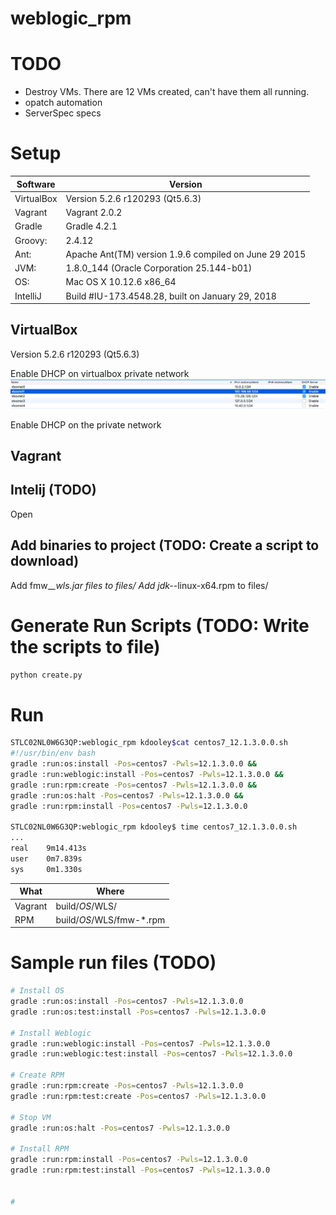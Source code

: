 # weblogic_rpm

# TODO
- Destroy VMs.  There are 12 VMs created, can't have them all running.
- opatch automation
- ServerSpec specs

# Setup 

|Software|Version|
|---|---|
|VirtualBox | Version 5.2.6 r120293 (Qt5.6.3)
|Vagrant    | Vagrant 2.0.2 
|Gradle     | Gradle 4.2.1 
|Groovy:    | 2.4.12 
|Ant:       | Apache Ant(TM) version 1.9.6 compiled on June 29 2015
|JVM:       | 1.8.0_144 (Oracle Corporation 25.144-b01)
|OS:        | Mac OS X 10.12.6 x86_64
|IntelliJ|Build #IU-173.4548.28, built on January 29, 2018


## VirtualBox
Version 5.2.6 r120293 (Qt5.6.3)

Enable DHCP on virtualbox private network
![alt text](docs/img/main/vb_dhcp.png "Virtual Box DHCP")

Enable DHCP on the private network

## Vagrant


## Intelij (TODO)
Open 

## Add binaries to project (TODO: Create a script to download) 
Add fmw_*_wls.jar files to files/
Add jdk-*-linux-x64.rpm to files/ 

# Generate Run Scripts (TODO: Write the scripts to file)
```bash
python create.py
```

# Run
```bash
STLC02NL0W6G3QP:weblogic_rpm kdooley$cat centos7_12.1.3.0.0.sh 
#!/usr/bin/env bash
gradle :run:os:install -Pos=centos7 -Pwls=12.1.3.0.0 &&
gradle :run:weblogic:install -Pos=centos7 -Pwls=12.1.3.0.0 &&
gradle :run:rpm:create -Pos=centos7 -Pwls=12.1.3.0.0 &&
gradle :run:os:halt -Pos=centos7 -Pwls=12.1.3.0.0 &&
gradle :run:rpm:install -Pos=centos7 -Pwls=12.1.3.0.0

STLC02NL0W6G3QP:weblogic_rpm kdooley$ time centos7_12.1.3.0.0.sh 
...
real    9m14.413s
user    0m7.839s
sys     0m1.330s
```

What|Where
---|---
Vagrant | build/$OS/$WLS/
RPM|build/$OS/$WLS/fmw-*.rpm|


# Sample run files (TODO)
```bash
# Install OS
gradle :run:os:install -Pos=centos7 -Pwls=12.1.3.0.0 
gradle :run:os:test:install -Pos=centos7 -Pwls=12.1.3.0.0 

# Install Weblogic
gradle :run:weblogic:install -Pos=centos7 -Pwls=12.1.3.0.0
gradle :run:weblogic:test:install -Pos=centos7 -Pwls=12.1.3.0.0

# Create RPM
gradle :run:rpm:create -Pos=centos7 -Pwls=12.1.3.0.0
gradle :run:rpm:test:create -Pos=centos7 -Pwls=12.1.3.0.0

# Stop VM
gradle :run:os:halt -Pos=centos7 -Pwls=12.1.3.0.0

# Install RPM 
gradle :run:rpm:install -Pos=centos7 -Pwls=12.1.3.0.0
gradle :run:rpm:test:install -Pos=centos7 -Pwls=12.1.3.0.0


# 
```

